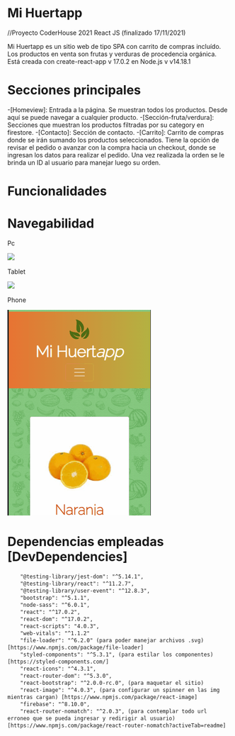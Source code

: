 # Mi Huertapp

//Proyecto CoderHouse 2021 React JS (finalizado 17/11/2021)

Mi Huertapp es un sitio web de tipo SPA con carrito de compras incluído. Los productos en venta son frutas y verduras de procedencia orgánica.
Está creada con create-react-app v 17.0.2 en Node.js v v14.18.1

# Secciones principales

-[Homeview]: Entrada a la página. Se muestran todos los productos. Desde aquí se puede navegar a cualquier producto.
-[Sección-fruta/verdura]: Secciones que muestran los productos filtradas por su category en firestore.
-[Contacto]: Sección de contacto. 
-[Carrito]: Carrito de compras donde se irán sumando los productos seleccionados. Tiene la opción de revisar el pedido o avanzar con la compra hacia un checkout, donde se ingresan los datos para realizar el pedido. Una vez realizada la orden se le brinda un ID al usuario para manejar luego su orden.

# Funcionalidades
 

# Navegabilidad

Pc

<img src="https://github.com/IgnazioFausto/react-coderhouse-2021/blob/345e4307cf789cba2f5892e7b71a66dab146abc9/src/helpers/gifs/Mi%20Huertapp%20tablet.gif">

Tablet

<img src="https://github.com/IgnazioFausto/react-coderhouse-2021/blob/e6cfb673fad399611bc8737484bc6422670b26c8/src/helpers/gifs/Mi%20Huertapp%20tablet.gif">

Phone

<img src="https://github.com/IgnazioFausto/react-coderhouse-2021/blob/e6cfb673fad399611bc8737484bc6422670b26c8/src/helpers/gifs/Mi%20Huertapp%20phone.gif">


# Dependencias empleadas [DevDependencies]

        "@testing-library/jest-dom": "^5.14.1",
        "@testing-library/react": "^11.2.7",
        "@testing-library/user-event": "^12.8.3",
        "bootstrap": "^5.1.1",
        "node-sass": "^6.0.1",
        "react": "^17.0.2",
        "react-dom": "^17.0.2",
        "react-scripts": "4.0.3",
        "web-vitals": "^1.1.2"
        "file-loader": "^6.2.0" (para poder manejar archivos .svg) [https://www.npmjs.com/package/file-loader]
        "styled-components": "^5.3.1", (para estilar los componentes) [https://styled-components.com/]
        "react-icons": "^4.3.1",
        "react-router-dom": "^5.3.0",
        "react-bootstrap": "^2.0.0-rc.0", (para maquetar el sitio)
        "react-image": "^4.0.3", (para configurar un spinner en las img mientras cargan) [https://www.npmjs.com/package/react-image]
        "firebase": "^8.10.0",
        "react-router-nomatch": "^2.0.3", (para contemplar todo url erroneo que se pueda ingresar y redirigir al usuario)[https://www.npmjs.com/package/react-router-nomatch?activeTab=readme]
